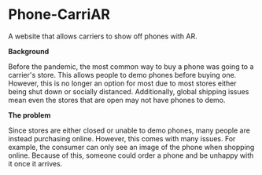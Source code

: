 # Phone-CarriAR

A website that allows carriers to show off phones with AR.

**Background**

Before the pandemic, the most common way to buy a phone was going to a carrier's store. This allows people to demo phones before buying one. However, this is no longer an option for most due to most stores either being shut down or socially distanced. Additionally, global shipping issues mean even the stores that are open may not have phones to demo.

**The problem**

Since stores are either closed or unable to demo phones, many people are instead purchasing online. However, this comes with many issues. For example, the consumer can only see an image of the phone when shopping online. Because of this, someone could order a phone and be unhappy with it once it arrives.
